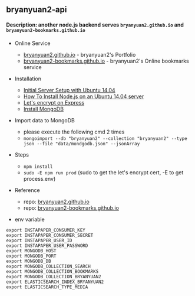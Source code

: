 ## bryanyuan2-api

#### Description: another node.js backend serves `bryanyuan2.github.io` and `bryanyuan2-bookmarks.github.io`


- Online Service
   - [bryanyuan2.github.io](http://brynayuan2.github.io) - bryanyuan2's Portfolio
   - [bryanyuan2-bookmarks.github.io](http://bryanyuan2-bookmarks.github.io) - bryanyuan2's Online bookmarks service

- Installation
   - [Initial Server Setup with Ubuntu 14.04](https://www.digitalocean.com/community/tutorials/initial-server-setup-with-ubuntu-14-04)
   - [How To Install Node.js on an Ubuntu 14.04 server](https://www.digitalocean.com/community/tutorials/how-to-install-node-js-on-an-ubuntu-14-04-server)
   - [Let's encrypt on Express](https://lucaschmid.net/anotherblog/letsencrypt-express)
   - [Install MongoDB](http://askubuntu.com/a/621297)

- Import data to MongoDB
   - please execute the following cmd 2 times
   - `mongoimport --db "bryanyuan2" --collection "bryanyuan2" --type json --file "data/mondgodb.json" --jsonArray`

- Steps
   - `npm install`
   - `sudo -E npm run prod` (sudo to get the let's encrypt cert, -E to get process.env)

- Reference 
   - repo: [bryanyuan2.github.io](https://github.com/bryanyuan2/bryanyuan2.github.com)
   - repo: [bryanyuan2-bookmarks.github.io](https://github.com/bryanyuan2-bookmarks/bryanyuan2-bookmarks.github.com)


- env variable
```
export INSTAPAPER_CONSUMER_KEY
export INSTAPAPER_CONSUMER_SECRET
export INSTAPAPER_USER_ID
export INSTAPAPER_USER_PASSWORD
export MONGODB_HOST
export MONGODB_PORT
export MONGODB_DB
export MONGODB_COLLECTION_SEARCH
export MONGODB_COLLECTION_BOOKMARKS
export MONGODB_COLLECTION_BRYANYUAN2
export ELASTICSEARCH_INDEX_BRYANYUAN2
export ELASTICSEARCH_TYPE_MEDIA
```
